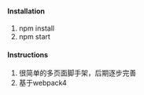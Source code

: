 
#### Installation

1. npm install
2. npm start

#### Instructions

1. 很简单的多页面脚手架，后期逐步完善
2. 基于webpack4